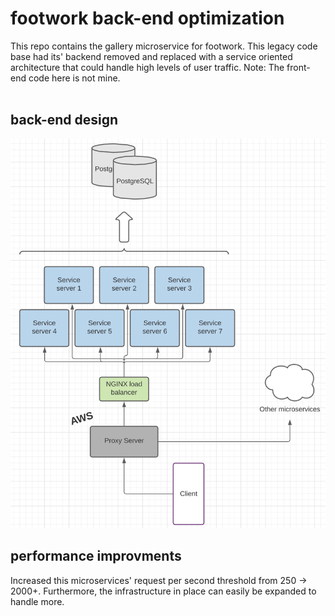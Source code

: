 # footwork back-end optimization
This repo contains the gallery microservice for footwork. This legacy code base had its' backend removed and replaced with a service oriented architecture that could handle high levels of user traffic. Note: The front-end code here is not mine.
<br></br>

## back-end design
<img src=backend-design.png>

## performance improvments
Increased this microservices' request per second threshold from 250 -> 2000+. Furthermore, the infrastructure in place can easily be expanded to handle more. 
